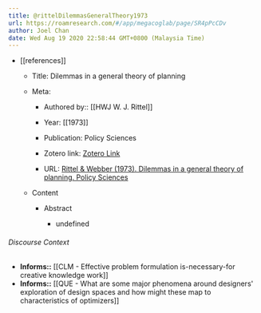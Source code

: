 ```yaml
---
title: @rittelDilemmasGeneralTheory1973
url: https://roamresearch.com/#/app/megacoglab/page/SR4pPcCDv
author: Joel Chan
date: Wed Aug 19 2020 22:58:44 GMT+0800 (Malaysia Time)
---
```


- [[references]]

    - Title: Dilemmas in a general theory of planning

    - Meta:

        - Authored by:: [[HWJ W. J. Rittel]]

        - Year: [[1973]]

        - Publication: Policy Sciences

        - Zotero link: [Zotero Link](zotero://select/items/7_TY3Q2B2U)

        - URL: [Rittel & Webber (1973). Dilemmas in a general theory of planning. Policy Sciences](undefined)

    - Content

        - Abstract

            - undefined

###### Discourse Context

- **Informs::** [[CLM - Effective problem formulation is-necessary-for creative knowledge work]]
- **Informs::** [[QUE - What are some major phenomena around designers' exploration of design spaces and how might these map to characteristics of optimizers]]
